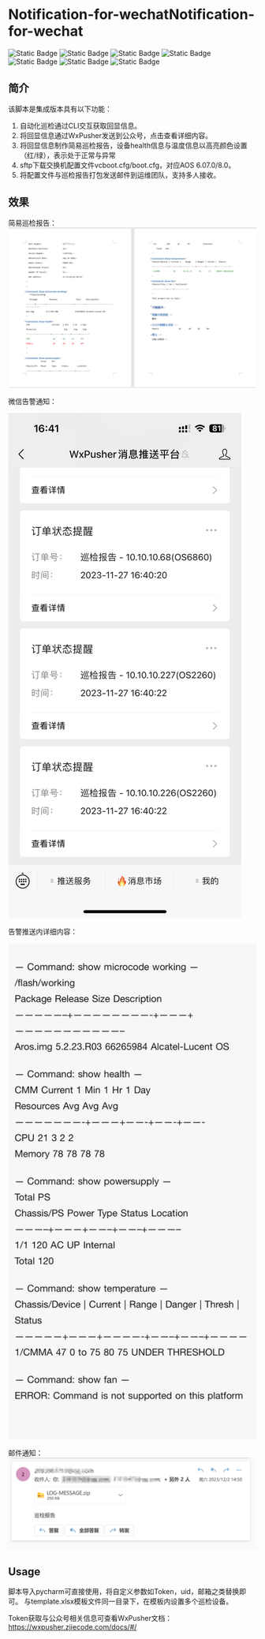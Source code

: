 # Notification-for-wechatNotification-for-wechat

![Static Badge](https://img.shields.io/badge/netmiko-4.2.0-blue%20) ![Static Badge](https://img.shields.io/badge/openpyxl-3.1.2-green%20) ![Static Badge](https://img.shields.io/badge/requests-2.31.0-red) ![Static Badge](https://img.shields.io/badge/openpyxl-3.1.2-yellow) ![Static Badge](https://img.shields.io/badge/XlsxWriter-3.1.9-oringo) ![Static Badge](https://img.shields.io/badge/paramiko-3.3.1-pink) ![Static Badge](https://img.shields.io/badge/python-3.10.6-9cf)



## 简介

该脚本是集成版本具有以下功能：

1. 自动化巡检通过CLI交互获取回显信息。
2. 将回显信息通过WxPusher发送到公众号，点击查看详细内容。
3. 将回显信息制作简易巡检报告，设备health信息与温度信息以高亮颜色设置（红/绿），表示处于正常与异常
4. sftp下载交换机配置文件vcboot.cfg/boot.cfg，对应AOS 6.07.0/8.0。
5. 将配置文件与巡检报告打包发送邮件到运维团队，支持多人接收。



## 效果

 简易巡检报告：![image](https://github.com/DengShicong/Notification-for-wechat/blob/main/images/5bdb0705f552d83b7d1b3afad1f1425.png)


微信告警通知：

![image](https://github.com/DengShicong/Notification-for-wechat/blob/main/images/2b43df42e83059ffc972b05ee7ac356.png)

 告警推送内详细内容：

![image](https://github.com/DengShicong/Notification-for-wechat/blob/main/images/2bcfc2c0316ba59d28e30dcd7cd6fd0.png)

邮件通知：
![image](https://github.com/DengShicong/Notification-for-wechat/blob/main/images/b622ba18ada68775ccb205a4872a3e0.png)



## Usage

脚本导入pycharm可直接使用，将自定义参数如Token，uid，邮箱之类替换即可。
与template.xlsx模板文件同一目录下，在模板内设置多个巡检设备。

Token获取与公众号相关信息可查看WxPusher文档：https://wxpusher.zjiecode.com/docs/#/
